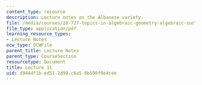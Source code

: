 ```yaml
---
content_type: resource
description: Lecture notes on the Albanese variety.
file: /media/courses/18-727-topics-in-algebraic-geometry-algebraic-surfaces-spring-2008/d9444f1bed512d99c6a50b500f0e4cee_lect11.pdf
file_type: application/pdf
learning_resource_types:
- Lecture Notes
ocw_type: OCWFile
parent_title: Lecture Notes
parent_type: CourseSection
resourcetype: Document
title: Lecture 11
uid: d9444f1b-ed51-2d99-c6a5-0b500f0e4cee
---
```

